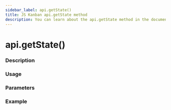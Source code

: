 ```yaml
---
sidebar_label: api.getState()
title: JS Kanban api.getState method
description: You can learn about the api.getState method in the documentation of the JavaScript Kanban library. Browse developer guides and API reference, try out code examples and live demos.
---
```


# api.getState()

### Description


### Usage


### Parameters


### Example

```jsx

```

